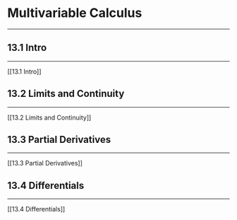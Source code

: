 # Multivariable Calculus
***
## 13.1 Intro
***
[[13.1 Intro]]
## 13.2 Limits and Continuity
***
[[13.2 Limits and Continuity]]

## 13.3 Partial Derivatives
***
[[13.3 Partial Derivatives]]

## 13.4 Differentials
***
[[13.4 Differentials]]

